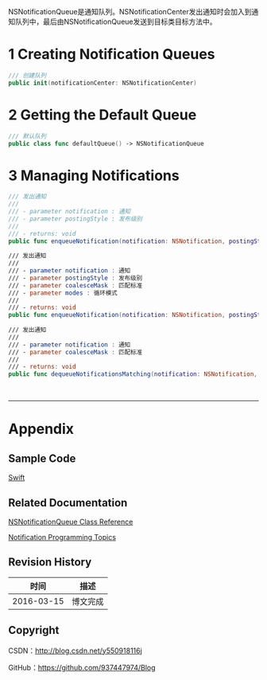 NSNotificationQueue是通知队列。NSNotificationCenter发出通知时会加入到通知队列中，最后由NSNotificationQueue发送到目标类目标方法中。

# 1 Creating Notification Queues

```swift
/// 创建队列
public init(notificationCenter: NSNotificationCenter)
```

# 2 Getting the Default Queue

```swift
/// 默认队列
public class func defaultQueue() -> NSNotificationQueue
```

# 3 Managing Notifications

```swift
/// 发出通知
///
/// - parameter notification : 通知
/// - parameter postingStyle : 发布级别
///
/// - returns: void
public func enqueueNotification(notification: NSNotification, postingStyle: NSPostingStyle)
    
/// 发出通知
///
/// - parameter notification : 通知
/// - parameter postingStyle : 发布级别
/// - parameter coalesceMask : 匹配标准
/// - parameter modes : 循环模式
///
/// - returns: void
public func enqueueNotification(notification: NSNotification, postingStyle: NSPostingStyle, coalesceMask: NSNotificationCoalescing, forModes modes: [String]?)
    
/// 发出通知
///
/// - parameter notification : 通知
/// - parameter coalesceMask : 匹配标准
///
/// - returns: void
public func dequeueNotificationsMatching(notification: NSNotification, coalesceMask: Int)
```


&#160;

----------

# Appendix

## Sample Code

[Swift](https://github.com/937447974/Swift)

## Related Documentation

[NSNotificationQueue Class Reference](https://developer.apple.com/library/ios/documentation/Cocoa/Reference/Foundation/Classes/NSNotificationQueue_Class/index.html)

[Notification Programming Topics](https://developer.apple.com/library/ios/documentation/Cocoa/Conceptual/Notifications/Introduction/introNotifications.html)

## Revision History

| 时间 | 描述 |
| ---- | ---- |
| 2016-03-15 | 博文完成 |

## Copyright

CSDN：http://blog.csdn.net/y550918116j

GitHub：https://github.com/937447974/Blog